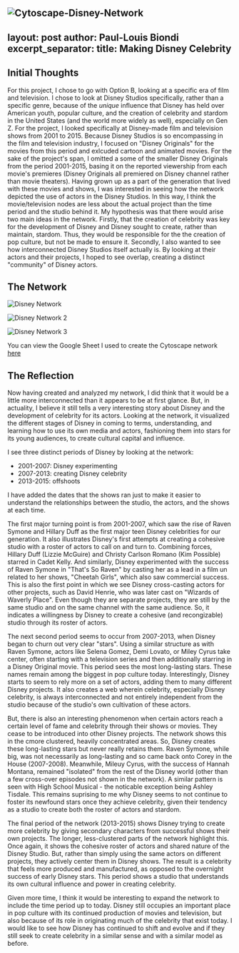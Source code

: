 ![Cytoscape-Disney-Network](https://user-images.githubusercontent.com/78381916/115640450-f913ce00-a2e4-11eb-8262-da9316d50b90.png)
---
layout: post
author: Paul-Louis Biondi
excerpt_separator: <!--more-->
title: Making Disney Celebrity
---

## Initial Thoughts
For this project, I chose to go with Option B, looking at a specific era of film and television. I chose to look at Disney Studios specifically, rather than a specific genre, because of the *unique* influence that Disney has held over American youth, popular culture, and the creation of celebrity and stardom in the United States (and the world more widely as well), especially on Gen Z. For the project, I looked specifically at Disney-made film and television shows from 2001 to 2015. Because Disney Studios is so encompassing in the film and television industry, I focused on "Disney Originals" for the movies from this period and exlcuded cartoon and animated movies. For the sake of the project's span, I omitted a some of the smaller Disney Originals from the period 2001-2015, basing it on the reported viewership from each movie's premieres (Disney Originals all premiered on Disney channel rather than movie theaters). Having grown up as a part of the generation that lived with these movies and shows, I was interested in seeing how the network depicted the use of actors in the Disney Studios. In this way, I think the movie/television nodes are less about the actual project than the time period and the studio behind it. My hypothesis was that there would arise two main ideas in the network. Firstly, that the creation of celebrity was key for the development of Disney and Disney sought to create, rather than maintain, stardom. Thus, they would be responsible for the the creation of pop culture, but not be made to ensure it. Secondly, I also wanted to see how interconnected Disney Studios itself actually is. By looking at their actors and their projects, I hoped to see overlap, creating a distinct "community" of Disney actors.
  
## The Network
![Disney Network]({{site.baseurl}}/images/Cytoscape-Disney-Network.png)
<!--more-->
![Disney Network 2](https://github.com/HUM-331-Princeton/HUM-331-Princeton.github.io/blob/9d5285d5f4bff420934b05189be311f0d386f7d9/images/Cytoscape%20Disney%20Partial%20Network%201.png)

![Disney Network 3](https://github.com/HUM-331-Princeton/HUM-331-Princeton.github.io/blob/9d5285d5f4bff420934b05189be311f0d386f7d9/images/Cytoscape%20Disney%20Partial%20Network%202.png)

You can view the Google Sheet I used to create the Cytoscape network [here](https://docs.google.com/spreadsheets/d/1TbMeS3ywwoJoHnECsWKLkGhLXs2MVqlPI1LUds8ct0A/edit#gid=0)

## The Reflection
  Now having created and analyzed my network, I did think that it would be a little more interconnected than it appears to be at first glance. But, in actuality, I believe it still tells a very interesting story about Disney and the development of celebrity for its actors. Looking at the network, it visualized the different stages of Disney in coming to terms, understanding, and learning how to use its own media and actors, fashioning them into stars for its young audiences, to create cultural capital and influence. 
  
I see three distinct periods of Disney by looking at the network:
* 2001-2007: Disney experimenting
* 2007-2013: creating Disney celebrity
* 2013-2015: offshoots

I have added the dates that the shows ran just to make it easier to understand the relationships between the studio, the actors, and the shows at each time. 

The first major turning point is from 2001-2007, which saw the rise of Raven Symone and Hillary Duff as the first major teen Disney celebrities for our generation. It also illustrates Disney's first attempts at creating a cohesive studio with a roster of actors to call on and turn to. Combining forces, Hillary Duff (Lizzie McGuire) and Christy Carlson Romano (Kim Possible) starred in Cadet Kelly. And similarly, Disney experimented with the success of Raven Symone in "That's So Raven" by casting her as a lead in a film un related to her shows, "Cheetah Girls", which also saw commercial success. This is also the first point in which we see Disney cross-casting actors for other projects, such as David Henrie, who was later cast on "Wizards of Waverly Place". Even though they are separate projects, they are still by the same studio and on the same channel with the same audience. So, it indicates a willingness by Disney to create a cohesive (and recongizable) studio through its roster of actors.
  
The next second period seems to occur from 2007-2013, when Disney began to churn out very clear "stars". Using a similar structure as with Raven Symone, actors like Selena Gomez, Demi Lovato, or Miley Cyrus take center, often starting with a television series and then additionally starring in a Disney Original movie. This period sees the most long-lasting stars. These names remain among the biggest in pop culture today. Interestingly, Disney starts to seem to rely more on a set of actors, adding them to many different Disney projects. It also creates a web wherein celebrity, especially Disney celebrity, is always interconnected and not entirely independent from the studio because of the studio's own cultivation of these actors.
  
But, there is also an interesting phenomenon when certain actors reach a certain level of fame and celebrity through their shows or movies. They cease to be introduced into other Disney projects. The network shows this in the cmore clustered, heavily concentrated areas. So, Disney creates these long-lasting stars but never really retains them. Raven Symone, while big, was not necessarily as long-lasting and so came back onto Corey in the House (2007-2008). Meanwhile, Mileuy Cyrus, with the success of Hannah Montana, remained "isolated" from the rest of the Disney world (other than a few cross-over episodes not shown in the network). A similar pattern is seen with High School Musical -  the noticable exception being Ashley Tisdale. This remains suprising to me why Disney seems to not continue to foster its newfound stars once they achieve celebrity, given their tendency as a studio to create both the roster of actors and stardom.

The final period of the network (2013-2015) shows Disney trying to create more celebrity by giving secondary characters from successful shows their own projects. The longer, less-clustered parts of the network highlight this. Once again, it shows the cohesive roster of actors and shared nature of the Disney Studio. But, rather than simply using the same actors on different projects, they actively center them in Disney shows. The result is a celebrity that feels more produced and manufactured, as opposed to the overnight success of early Disney stars. This period shows a studio that understands its own cultural influence and power in creating celebrity.

Given more time, I think it would be interesting to expand the network to include the time period up to today. Disney still occupies an important place in pop culture with its continued production of movies and television, but also because of its role in originating much of the celebrity that exist today. I would like to see how Disney has continued to shift and evolve and if they still seek to create celebrity in a similar sense and with a similar model as before. 
  
